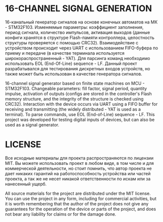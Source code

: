 # 16-CHANNEL SIGNAL GENERATION

16-канальный генератор сигналов на основе конечных автоматов на МК - STM32F103. Изменяемые параметры: коэффициент заполнения, период сигнала, 
количество импульсов, активация выходов (данные конфиги хранятся в структуре Flash-памяти контроллера, целостность структуры проверяется с помощью CRC32). 
Взаимодействие с устройством происходит через UART с использованием FIFO-буфера по приему и передаче (в качестве терминала используется широкораспространенный - YAT). 
Для парсинга команд необходимо использовать EOL (End-Of-Line) sequence - LF. 
Данный проект разрабатывался для тестирования дискретных входов устройств, но также может быть использован в качестве генератора сигналов. 

16-channel signal generator based on finite state machines on MCU - STM32F103. Changeable parameters: fill factor, signal period, 
quantity impulse, activation of outputs (configs are stored in the controller's Flash memory structure, and the integrity of the structure is checked using CRC32). 
Interaction with the device occurs via UART using a FIFO buffer for receiving and transmitting (the widely distributed - YAT is used as a terminal). 
To parse commands, use EOL (End-of-Line) sequence - LF. 
This project was developed for testing digital inputs of devices, but can also be used as a signal generator. 

# LICENSE

Все исходные материалы для проекта распространяются по лицензии MIT. Вы можете использовать проект в любом виде,
в том числе и для коммерческой деятельности, но стоит помнить, что автор проекта не дает никаких гарантий на
работоспособность устройства или частей проекта, а так же не несет никакой ответственности по искам или
за нанесенный ущерб.

All source materials for the project are distributed under the MIT license. You can use the project in any form,
including for commercial activities, but it is worth remembering that the author of the project does not give any guarantees for
the operation of the device or parts of the project, and does not bear any liability for claims or
for the damage done.
